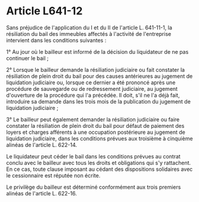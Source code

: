 # Article L641-12

Sans préjudice de l'application du I et du II de l'article L. 641-11-1, la résiliation du bail des immeubles affectés à l'activité de l'entreprise intervient dans les conditions suivantes :

1° Au jour où le bailleur est informé de la décision du liquidateur de ne pas continuer le bail ;

2° Lorsque le bailleur demande la résiliation judiciaire ou fait constater la résiliation de plein droit du bail pour des causes antérieures au jugement de liquidation judiciaire ou, lorsque ce dernier a été prononcé après une procédure de sauvegarde ou de redressement judiciaire, au jugement d'ouverture de la procédure qui l'a précédée. Il doit, s'il ne l'a déjà fait, introduire sa demande dans les trois mois de la publication du jugement de liquidation judiciaire ;

3° Le bailleur peut également demander la résiliation judiciaire ou faire constater la résiliation de plein droit du bail pour défaut de paiement des loyers et charges afférents à une occupation postérieure au jugement de liquidation judiciaire, dans les conditions prévues aux troisième à cinquième alinéas de l'article L. 622-14.

Le liquidateur peut céder le bail dans les conditions prévues au contrat conclu avec le bailleur avec tous les droits et obligations qui s'y rattachent. En ce cas, toute clause imposant au cédant des dispositions solidaires avec le cessionnaire est réputée non écrite.

Le privilège du bailleur est déterminé conformément aux trois premiers alinéas de l'article L. 622-16.
